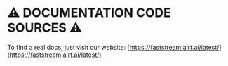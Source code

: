 # :warning: DOCUMENTATION CODE SOURCES :warning:

To find a real docs, just visit our website: [https://faststream.airt.ai/latest/](https://faststream.airt.ai/latest/)
